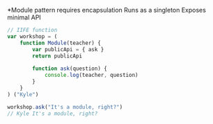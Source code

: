 *Module pattern requires encapsulation
Runs as a singleton
Exposes minimal API

```javascript
// IIFE function
var workshop = (
	function Module(teacher) {
		var publicApi = { ask }
		return publicApi
		
		function ask(question) {
			console.log(teacher, question)
		}
	}
) ("Kyle")

workshop.ask("It's a module, right?")
// Kyle It's a module, right?
```

